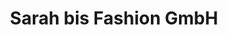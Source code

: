 ---
title: "Sarah bis Fashion GmbH"
url: /petershagen-eggersdorf/sarah-bis-fashion-gmbh/
shop: Modehaus
---